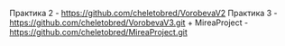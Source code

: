 Практика 2 - https://github.com/cheletobred/VorobevaV2
Практика 3 - https://github.com/cheletobred/VorobevaV3.git + MireaProject - https://github.com/cheletobred/MireaProject.git
